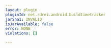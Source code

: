 ```yaml
---
layout: plugin
pluginId: net.rdrei.android.buildtimetracker
jarSha1: INVALID
isJarAvailable: false
error: NONE
violations: []

---
```

